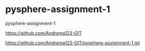# pysphere-assignment-1
pysphere-assignment-1



https://github.com/Andrema123-GIT



https://github.com/Andrema123-GIT/pysphere-assignment-1.git
